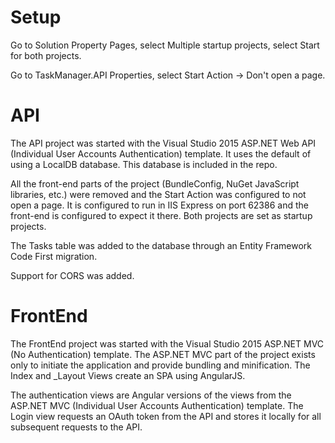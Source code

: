 # Setup
Go to Solution Property Pages, select Multiple startup projects, select Start for both projects.

Go to TaskManager.API Properties, select Start Action -> Don't open a page.

# API

The API project was started with the Visual Studio 2015 ASP.NET Web API (Individual User Accounts Authentication) template.  It uses the default of using a LocalDB database.  This database is included in the repo.

All the front-end parts of the project (BundleConfig, NuGet JavaScript libraries, etc.) were removed and the Start Action was configured to not open a page.  It is configured to run in IIS Express on port 62386 and the front-end is configured to expect it there.  Both projects are set as startup projects.

The Tasks table was added to the database through an Entity Framework Code First migration.

Support for CORS was added.

# FrontEnd

The FrontEnd project was started with the Visual Studio 2015 ASP.NET MVC (No Authentication) template.  The ASP.NET MVC part of the project exists only to initiate the application and provide bundling and minification.  The Index and _Layout Views create an SPA using AngularJS.

The authentication views are Angular versions of the views from the ASP.NET MVC (Individual User Accounts Authentication) template.  The Login view requests an OAuth token from the API and stores it locally for all subsequent requests to the API.


